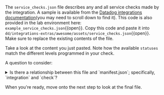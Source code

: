 The `service_checks.json` file describes any and all service checks made by the integration. A sample is available from the [Datadog integrations documentation](https://docs.datadoghq.com/developers/integrations/new_check_howto/?tab=servicecheck#create-the-check-assets)(you may need to scroll down to find it). This code is also provided in the lab environment here: `example_service_checks.json`{{open}}. Copy this code and paste it into `dd/integrations-extras/awesome/assets/service_checks.json`{{open}}. Make sure to replace the existing contents of the file.

Take a look at the content you just pasted. Note how the available `statuses` match the different levels programmed in your check.

A question to consider:
<details>
  <summary>Is there a relationship between this file and `manifest.json`; specifically, `integration` and `check`?</summary>
  
  - The `integration` matches the `integration_id` from the manifest. This file is specified in the `service_checks` parameter from the manifest.

</details>

When you're ready, move onto the next step to look at the final file.